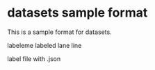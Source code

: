 # datasets sample format

This is a sample format for datasets.

labeleme labeled lane line

label file with .json


